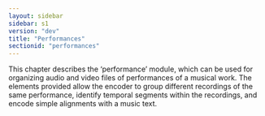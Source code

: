 ```yaml
---
layout: sidebar
sidebar: s1
version: "dev"
title: "Performances"
sectionid: "performances"
---
```


This chapter describes the ‘performance’ module, which can be used for
organizing audio and video files of performances of a musical work. The elements provided
allow
the encoder to group different recordings of the same performance, identify temporal
segments
within the recordings, and encode simple alignments with a music text.

